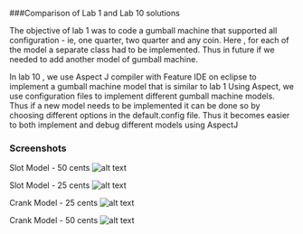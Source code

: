 
###Comparison of Lab 1 and Lab 10 solutions

The objective of lab 1 was to code a gumball machine that supported all configuration - ie, one quarter, two quarter and any coin.
Here , for each of the model a separate class had to be implemented. Thus in future if we needed to add another model of 
gumball machine. 

In lab 10 , we use Aspect J compiler with Feature IDE on eclipse to implement a gumball machine model that is similar to lab 1
Using Aspect, we use configuration files to implement different gumball machine models. Thus if a new model needs to be implemented
it can be done so by choosing different options in the default.config file.
Thus it becomes easier to both implement and debug different models using AspectJ



### Screenshots


 Slot Model - 50 cents
![alt text](https://github.com/kavyadayanand/cmpe202/blob/master/lab10/output/slot_50.png)

 Slot Model - 25 cents
![alt text](https://github.com/kavyadayanand/cmpe202/blob/master/lab10/output/slot_25.png)

 Crank Model - 25 cents
![alt text](https://github.com/kavyadayanand/cmpe202/blob/master/lab10/output/crank_25.png)

 Crank Model - 50 cents
![alt text](https://github.com/kavyadayanand/cmpe202/blob/master/lab10/output/crank_50.png)


